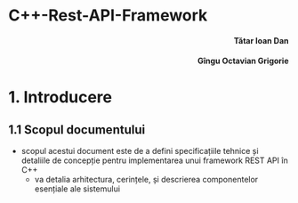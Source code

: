 # C++-Rest-API-Framework
<p align="right">
  <h4 align="right">Tătar Ioan  Dan</h4>
  <h4 align="right">Gîngu Octavian Grigorie</h4>
</p>


# 1. Introducere

## 1.1 Scopul documentului
  - scopul acestui document este de a defini specificațiile tehnice și detaliile de concepție pentru implementarea unui framework REST API în C++
	- va detalia arhitectura, cerințele, și descrierea componentelor esențiale ale sistemului
